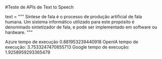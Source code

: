 #Teste de APIs de Text to Speech

text = """
Síntese de fala é o processo de produção artificial de fala humana. Um sistema informático utilizado para este propósito é denominado sintetizador de fala, e pode ser implementado em software ou hardware.
"""

Azure tempo de execução 0.881953239440918
OpenIA tempo de execução: 3.7533247470855713
Google tempo de execução: 1.9258959293365479